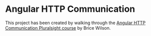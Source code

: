 # Angular HTTP Communication

This project has been created by walking through the [Angular HTTP Communication Pluralsight course](https://app.pluralsight.com/library/courses/angular-http-communication) by Brice Wilson.
